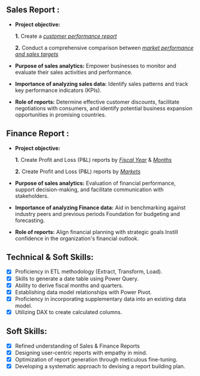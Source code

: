 ## Sales Report :


- **Project objective:** 

    **1.** Create a _[customer performance report](https://github.com/Sana963/Excel-Sales-Analytics/blob/main/Customer%20Performance%20Report%20%5BNet%20Sales%5D.pdf
)_

    **2.** Conduct a comprehensive comparison between _[market performance and sales targets](https://github.com/Sana963/Excel-Sales-Analytics/blob/main/Market%20Performace%20vs%20Target.pdf
)_

- **Purpose of sales analytics:** Empower businesses to monitor and evaluate their sales activities and performance.

- **Importance of analyzing sales data:** Identify sales patterns and track key performance indicators (KPIs).

- **Role of reports:** Determine effective customer discounts, facilitate negotiations with consumers, and identify potential business expansion opportunities in promising countries.


## Finance Report :

- **Project objective:** 

    **1.** Create Profit and Loss (P&L) reports by _[Fiscal Year](https://github.com/Sana963/Excel-Sales-Analytics/blob/main/P%26L%20Statement%20by%20Fiscal%20Year.pdf
)_ & _[Months](https://github.com/Sana963/Excel-Sales-Analytics/blob/main/P%26L%20Statement%20by%20Months.pdf)_ 

   **2.** Create Profit and Loss (P&L) reports by _[Markets](https://github.com/Sana963/Excel-Sales-Analytics/blob/main/P%26L%20Statement%20by%20Market.pdf
)_

- **Purpose of sales analytics:** Evaluation of financial performance, support decision-making, and facilitate communication with stakeholders.

- **Importance of analyzing Finance data:** Aid in benchmarking against industry peers and previous periods Foundation for budgeting and forecasting.

- **Role of reports:** Align financial planning with strategic goals Instill confidence in the organization's financial outlook.


## Technical & Soft Skills:
- [x]	Proficiency in ETL methodology (Extract, Transform, Load).
- [x]	Skills to generate a date table using Power Query.
- [x]	Ability to derive fiscal months and quarters.
- [x]	Establishing data model relationships with Power Pivot.
- [x]	Proficiency in incorporating supplementary data into an existing data model.
- [x]	Utilizing DAX to create calculated columns.

## Soft Skills:
- [x]	Refined understanding of Sales & Finance Reports
- [x]	Designing user-centric reports with empathy in mind.
- [x]	Optimization of report generation through meticulous fine-tuning.
- [x]	Developing a systematic approach to devising a report building plan.
